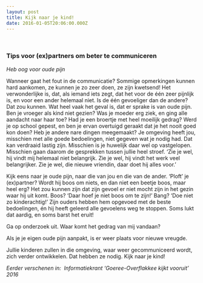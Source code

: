 ```yaml
---
layout: post
title: Kijk naar je kind!
date: 2016-01-05T20:06:00.000Z
---
```


&nbsp;

### Tips voor (ex)partners om beter te communiceren

*Heb oog voor oude pijn*

Wanneer gaat het fout in de communicatie? Sommige opmerkingen kunnen hard aankomen, ze kunnen je zo zeer doen, ze zijn kwetsend! Het verwonderlijke is, dat, als iemand iets zegt, dat het voor de &eacute;&eacute;n zeer pijnlijk is, en voor een ander helemaal niet. Is de &eacute;&eacute;n gevoeliger dan de andere? Dat zou kunnen. Wat heel vaak het geval is, dat er sprake is van oude pijn. Ben je vroeger als kind niet gezien? Was je moeder erg ziek, en ging alle aandacht naar haar toe? Had je een broertje met heel moeilijk gedrag? Werd je op school gepest, en ben je ervan overtuigd geraakt dat je het nooit goed kon doen? Heb je andere nare dingen meegemaakt? Je omgeving heeft jou, misschien met alle goede bedoelingen, niet gegeven wat je nodig had. Dat kan verdraaid lastig zijn. Misschien is je huwelijk daar wel op vastgelopen. Misschien gaan daarom de gesprekken tussen jullie heel stroef. ‘Zie je wel, hij vindt mij helemaal niet belangrijk. Zie je wel, hij vindt het werk veel belangrijker. Zie je wel, die nieuwe vriendin, daar doet hij alles voor.’

Kijk eens naar je oude pijn, naar die van jou en die van de ander. ‘Ploft’ je (ex)partner? Wordt hij boos om niets, en dan niet een beetje boos, maar heel erg? Het zou kunnen zijn dat zijn gevoel er niet mocht zijn in het gezin waar hij uit komt. Boos? ‘Daar hoef je niet boos om te zijn!’ Bang? ‘Doe niet zo kinderachtig!’ Zijn ouders hebben hem opgevoed met de beste bedoelingen, &eacute;n hij heeft geleerd alle gevoelens weg te stoppen. Soms lukt dat aardig, en soms barst het eruit!

Ga op onderzoek uit. Waar komt het gedrag van mij vandaan?

Als je je eigen oude pijn aanpakt, is er weer plaats voor nieuwe vreugde.

Jullie kinderen zullen in die omgeving, waar weer gecommuniceerd wordt, zich verder ontwikkelen. Dat hebben ze nodig. Kijk naar je kind!

<address>Eerder verschenen in: &nbsp;Informatiekrant &lsquo;Goeree-Overflakkee kijkt vooruit&rsquo; 2016</address>

&nbsp;

&nbsp;